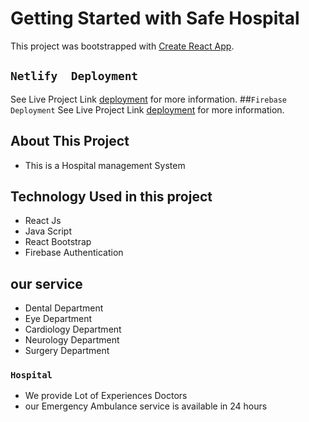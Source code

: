 # Getting Started with Safe Hospital 

This project was bootstrapped with [Create React App](https://github.com/Programming-Hero-Web-Course3/healthcare-related-website-Mahmudtareq).
## `Netlify  Deployment`
See Live Project Link [deployment](https://tender-chandrasekhar-7b5c5e.netlify.app/) for more information.
##`Firebase  Deployment`
See Live Project Link [deployment](https://health-revolation.web.app/) for more information.

## About This Project 
* This is a Hospital management System 
## Technology Used in this project
* React Js
* Java Script
* React Bootstrap
* Firebase Authentication
## our service 
* Dental Department
* Eye Department
* Cardiology Department
* Neurology Department
* Surgery Department
### `Hospital `
* We provide Lot of Experiences  Doctors
* our Emergency Ambulance  service is available in 24 hours




